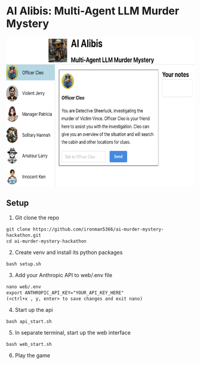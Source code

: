 # AI Alibis: Multi-Agent LLM Murder Mystery
<div align="center">
<img alt="Ai Alibis Logo" src="https://raw.githubusercontent.com/ironman5366/ai-murder-mystery-hackathon/actually_playable/web/src/assets/screenshot.png" height="400px">
</div>

## Setup
1. Git clone the repo
```
git clone https://github.com/ironman5366/ai-murder-mystery-hackathon.git
cd ai-murder-mystery-hackathon
```
2. Create venv and install its python packages
```
bash setup.sh
```
3. Add your Anthropic API to web/.env file
```
nano web/.env
export ANTHROPIC_API_KEY="YOUR_API_KEY_HERE"
(<ctrl+x , y, enter> to save changes and exit nano)
```
4. Start up the api
```
bash api_start.sh
```
5. In separate terminal, start up the web interface
```
bash web_start.sh
```
6. Play the game
